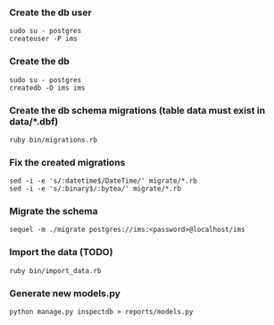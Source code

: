 
### Create the db user
```
sudo su - postgres
createuser -P ims
```

### Create the db
```
sudo su - postgres
createdb -O ims ims
```
### Create the db schema migrations (table data must exist in data/\*.dbf)
```
ruby bin/migrations.rb
```

### Fix the created migrations
```
sed -i -e 's/:datetime$/DateTime/' migrate/*.rb
sed -i -e 's/:binary$/:bytea/' migrate/*.rb
```

### Migrate the schema
```
sequel -m ./migrate postgres://ims:<password>@localhost/ims
```

### Import the data (TODO)
```
ruby bin/import_data.rb
```

### Generate new models.py
```
python manage.py inspectdb > reports/models.py
```




